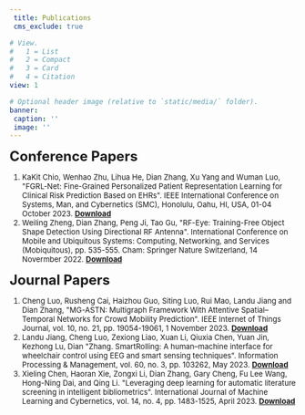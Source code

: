 ```yaml
---
 title: Publications
 cms_exclude: true

# View.
#   1 = List
#   2 = Compact
#   3 = Card
#   4 = Citation
view: 1

# Optional header image (relative to `static/media/` folder).
banner:
 caption: ''
 image: ''
---
```



<font size=5> **Conference Papers** </font>

<font size=2>

1. KaKit Chio, Wenhao Zhu, Lihua He, Dian Zhang, Xu Yang and Wuman Luo, "FGRL-Net: Fine-Grained Personalized Patient Representation Learning for Clinical Risk Prediction Based on EHRs". IEEE International Conference on Systems, Man, and Cybernetics (SMC), Honolulu, Oahu, HI, USA, 01-04 October 2023. [**Download**](2023_SMC_FGRL-Net/2023_SMC_FGRL-Net.pdf)
1. Weiling Zheng, Dian Zhang, Peng Ji, Tao Gu, "RF-Eye: Training-Free Object Shape Detection Using Directional RF Antenna". International Conference on Mobile and Ubiquitous Systems: Computing, Networking, and Services (Mobiquitous), pp. 535-555. Cham: Springer Nature Switzerland, 14 Novermber 2022. [**Download**](2022_Mobiquitous_RF-Eye/2022_Mobiquitous_RF-Eye.pdf)

</font>



<font size=5> **Journal Papers** </font>

<font size=2>
  
1. Cheng Luo, Rusheng Cai, Haizhou Guo, Siting Luo, Rui Mao, Landu Jiang and Dian Zhang, "MG-ASTN: Multigraph Framework With Attentive Spatial–Temporal Networks for Crowd Mobility Prediction". IEEE Internet of Things Journal, vol. 10, no. 21, pp. 19054-19061, 1 November 2023. [**Download**](2023_IOTJ_MG-ASTN/2023_IOTJ_MG-ASTN)
1. Landu Jiang, Cheng Luo, Zexiong Liao, Xuan Li, Qiuxia Chen, Yuan Jin, Kezhong Lu, Dian "Zhang. SmartRolling: A human–machine interface for wheelchair control using EEG and smart sensing techniques". Information Processing & Management, vol. 60, no. 3, pp. 103262, May 2023. [**Download**](2023_IPM_SmartRolling/2023_IPM_SmartRolling.pdf)
1. Xieling Chen, Haoran Xie, Zongxi Li, Dian Zhang, Gary Cheng, Fu Lee Wang, Hong-Ning Dai, and Qing Li. "Leveraging deep learning for automatic literature screening in intelligent bibliometrics". International Journal of Machine Learning and Cybernetics, vol. 14, no. 4, pp. 1483-1525, April 2023. [**Download**](2023_IJMLC_Leveraging-deep-learning/2023_IJMLC_Leveraging-deep-learning.pdf)

  
</font>
